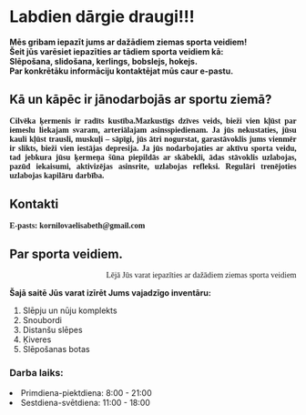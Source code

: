 <html>
  <head>
<title>Ziemas sporta veidi!</title>
</head>
<h1>Labdien dārgie draugi!!!</h1>
<b>Mēs gribam iepazīt jums ar dažādiem ziemas sporta veidiem!<br>Šeit jūs varēsiet iepazīties ar tādiem sporta veidiem kā:<br>Slēpošana, slidošana, kerlings, bobslejs, hokejs.<br>Par konkrētāku informāciju kontaktējat mūs caur e-pastu.</b>
<h2>Kā un kāpēc ir jānodarbojās ar sportu ziemā?</h2>
<p align="justify"><font face="Times New Roman"><b>Cilvēka ķermenis ir radīts kustība.Mazkustīgs dzīves veids, bieži vien kļūst par iemeslu liekajam svaram, arteriālajam asinsspiedienam. Ja jūs nekustaties, jūsu kauli kļūst trausli, muskuļi – sāpīgi, jūs ātri nogurstat, garastāvoklis jums vienmēr ir slikts, bieži vien iestājas depresija. Ja jūs nodarbojaties ar aktīvu sporta veidu, tad jebkura jūsu ķermeņa šūna piepildās ar skābekli, ādas stāvoklis uzlabojas, pazūd iekaisumi, aktivizējas asinsrite, uzlabojas refleksi. Regulāri trenējoties uzlabojas kapilāru darbība.</b></font></p>
<h2><font>Kontakti</font></h2>
<p><font face="Times New Roman"><b>E-pasts: kornilovaelisabeth@gmail.com</b></font></p>
<h2><font>Par sporta veidiem.</font></h2>
<p align="right"><font face="Times New Roman">Lējā Jūs varat iepazīties ar dažādiem ziemas sporta veidiem</font></p>

<p><b>Šajā saitē Jūs varat izīrēt Jums vajadzīgo inventāru:</b></p>
<ol>
<li>Slēpju un nūju komplekts</li>
<li>Snoubordi</li>
<li>Distanšu slēpes</li>
<li>Ķiveres</li>
<li>Slēpošanas botas</li>
</ol>

<h3><font>Darba laiks:</font></h3>
<li>Primdiena-piektdiena: 8:00 - 21:00</li>
<li>Sestdiena-svētdiena: 11:00 - 18:00</li>
</font>
</ul>
</html>
